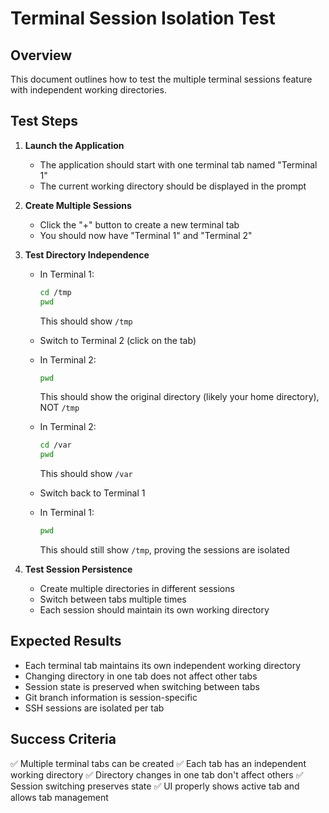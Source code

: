 # Terminal Session Isolation Test

## Overview
This document outlines how to test the multiple terminal sessions feature with independent working directories.

## Test Steps

1. **Launch the Application**
   - The application should start with one terminal tab named "Terminal 1"
   - The current working directory should be displayed in the prompt

2. **Create Multiple Sessions**
   - Click the "+" button to create a new terminal tab
   - You should now have "Terminal 1" and "Terminal 2"

3. **Test Directory Independence**
   - In Terminal 1:
     ```bash
     cd /tmp
     pwd
     ```
     This should show `/tmp`

   - Switch to Terminal 2 (click on the tab)
   - In Terminal 2:
     ```bash
     pwd
     ```
     This should show the original directory (likely your home directory), NOT `/tmp`

   - In Terminal 2:
     ```bash
     cd /var
     pwd
     ```
     This should show `/var`

   - Switch back to Terminal 1
   - In Terminal 1:
     ```bash
     pwd
     ```
     This should still show `/tmp`, proving the sessions are isolated

4. **Test Session Persistence**
   - Create multiple directories in different sessions
   - Switch between tabs multiple times
   - Each session should maintain its own working directory

## Expected Results
- Each terminal tab maintains its own independent working directory
- Changing directory in one tab does not affect other tabs
- Session state is preserved when switching between tabs
- Git branch information is session-specific
- SSH sessions are isolated per tab

## Success Criteria
✅ Multiple terminal tabs can be created
✅ Each tab has an independent working directory
✅ Directory changes in one tab don't affect others
✅ Session switching preserves state
✅ UI properly shows active tab and allows tab management
